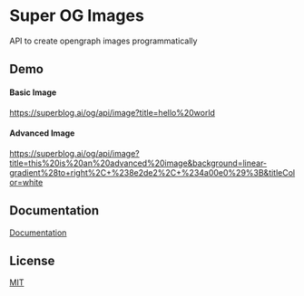 
# Super OG Images

API to create opengraph images programmatically

## Demo

#### Basic Image
https://superblog.ai/og/api/image?title=hello%20world

#### Advanced Image
https://superblog.ai/og/api/image?title=this%20is%20an%20advanced%20image&background=linear-gradient%28to+right%2C+%238e2de2%2C+%234a00e0%29%3B&titleColor=white
                    
## Documentation

[Documentation](https://superblog.ai/og)


## License

[MIT](https://choosealicense.com/licenses/mit/)


